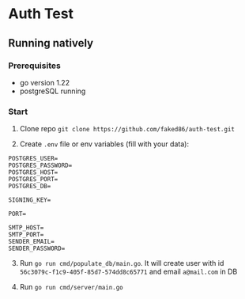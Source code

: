 # Auth Test

## Running natively

### Prerequisites
- go version 1.22
- postgreSQL running

### Start

1. Clone repo `git clone https://github.com/faked86/auth-test.git`

2. Create `.env` file or env variables (fill with your data):
```
POSTGRES_USER=
POSTGRES_PASSWORD=
POSTGRES_HOST=
POSTGRES_PORT=
POSTGRES_DB=

SIGNING_KEY=

PORT=

SMTP_HOST=
SMTP_PORT=
SENDER_EMAIL=
SENDER_PASSWORD=
```
3. Run `go run cmd/populate_db/main.go`. It will create user with id `56c3079c-f1c9-405f-85d7-574dd8c65771` and email `a@mail.com` in DB

4. Run `go run cmd/server/main.go`

